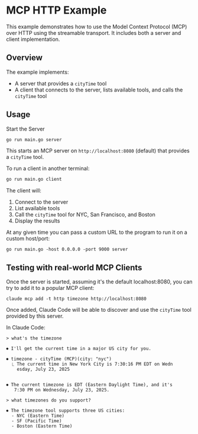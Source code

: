 # MCP HTTP Example

This example demonstrates how to use the Model Context Protocol (MCP) over HTTP using the streamable transport. It includes both a server and client implementation.

## Overview

The example implements:
- A server that provides a `cityTime` tool
- A client that connects to the server, lists available tools, and calls the `cityTime` tool

## Usage

Start the Server

```bash
go run main.go server
```
This starts an MCP server on `http://localhost:8080` (default) that provides a `cityTime` tool.

To run a client in another terminal:

```bash
go run main.go client
```

The client will:
1. Connect to the server
2. List available tools
3. Call the `cityTime` tool for NYC, San Francisco, and Boston
4. Display the results

At any given time you can pass a custom URL to the program to run it on a custom host/port:

```
go run main.go -host 0.0.0.0 -port 9000 server
```

## Testing with real-world MCP Clients

Once the server is started, assuming it's the default
localhost:8080, you can try to add it to a popular MCP client:

    claude mcp add -t http timezone http://localhost:8080

Once added, Claude Code will be able to discover and use the `cityTime` tool provided by this server.

In Claude Code:

    > what's the timezone

    ⏺ I'll get the current time in a major US city for you.

    ⏺ timezone - cityTime (MCP)(city: "nyc")
      ⎿ The current time in New York City is 7:30:16 PM EDT on Wedn
        esday, July 23, 2025


    ⏺ The current timezone is EDT (Eastern Daylight Time), and it's
       7:30 PM on Wednesday, July 23, 2025.

    > what timezones do you support?

    ⏺ The timezone tool supports three US cities:
      - NYC (Eastern Time)
      - SF (Pacific Time)
      - Boston (Eastern Time)
